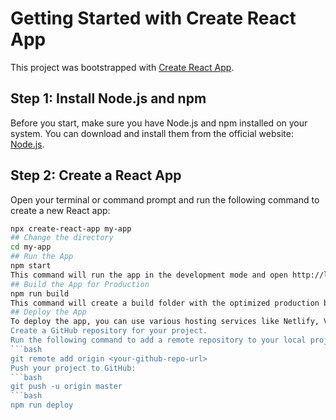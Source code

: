 # Getting Started with Create React App
This project was bootstrapped with [Create React App](https://github.com/facebook/create-react-app).
## Step 1: Install Node.js and npm
Before you start, make sure you have Node.js and npm installed on your system. You can download and install them from the official website: [Node.js](https://nodejs.org/).
## Step 2: Create a React App
Open your terminal or command prompt and run the following command to create a new React app:
```bash
npx create-react-app my-app
## Change the directory
cd my-app
## Run the App
npm start
This command will run the app in the development mode and open http://localhost:3000 in your default browser.
## Build the App for Production
npm run build
This command will create a build folder with the optimized production build of your app.
## Deploy the App
To deploy the app, you can use various hosting services like Netlify, Vercel, or GitHub Pages. Here's a general guide on how to deploy to GitHub Pages:
Create a GitHub repository for your project.
Run the following command to add a remote repository to your local project:
```bash
git remote add origin <your-github-repo-url>
Push your project to GitHub:
```bash
git push -u origin master
```bash
npm run deploy

